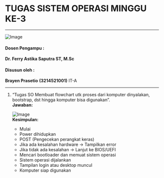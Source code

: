 # TUGAS SISTEM OPERASI MINGGU KE-3

---

![Image](https://github.com/user-attachments/assets/838b068c-4d85-452a-aca6-352d279fbd3f)

#### Dosen Pengampu :
**Dr. Ferry Astika Saputra ST, M.Sc**

#### Disusun oleh :
**Brayen Prasetio**
**(3214521001)**
IT-A

---

1. “Tugas SO Membuat flowchart utk proses dari komputer dinyalakan, bootstrap, dst hingga komputer bisa digunakan”.
    <br>
   **Jawaban:**
   
   ![Image](https://github.com/user-attachments/assets/c9fc8a4d-08ec-402f-95c9-469e76a58f51)
    <br>
   **Kesimpulan:**
    - Mulai 
    - Power dihidupkan 
    - POST (Pengecekan perangkat keras) 
    - Jika ada kesalahan hardware → Tampilkan error 
    - Jika tidak ada kesalahan → Lanjut ke BIOS/UEFI 
    - Mencari bootloader dan memuat sistem operasi 
    - Sistem operasi dijalankan 
    - Tampilan login atau desktop muncul 
    - Komputer siap digunakan
